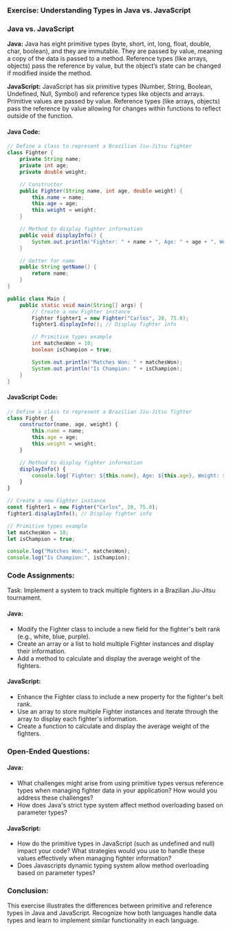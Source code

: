 ### Exercise: Understanding Types in Java vs. JavaScript

### Java vs. JavaScript
**Java:** Java has eight primitive types (byte, short, int, long, float, double, char, boolean), and they are immutable. They are passed by value, meaning a copy of the data is passed to a method. Reference types (like arrays, objects) pass the reference by value, but the object’s state can be changed if modified inside the method.

**JavaScript:** JavaScript has six primitive types (Number, String, Boolean, Undefined, Null, Symbol) and reference types like objects and arrays. Primitive values are passed by value. Reference types (like arrays, objects) pass the reference by value allowing for changes within functions to reflect outside of the function.

#### **Java Code:**

```java
// Define a class to represent a Brazilian Jiu-Jitsu fighter
class Fighter {
    private String name;
    private int age;
    private double weight;

    // Constructor
    public Fighter(String name, int age, double weight) {
        this.name = name;
        this.age = age;
        this.weight = weight;
    }

    // Method to display fighter information
    public void displayInfo() {
        System.out.println("Fighter: " + name + ", Age: " + age + ", Weight: " + weight + " kg");
    }

    // Getter for name
    public String getName() {
        return name;
    }
}

public class Main {
    public static void main(String[] args) {
        // Create a new Fighter instance
        Fighter fighter1 = new Fighter("Carlos", 28, 75.0);
        fighter1.displayInfo(); // Display fighter info

        // Primitive types example
        int matchesWon = 10;
        boolean isChampion = true;

        System.out.println("Matches Won: " + matchesWon);
        System.out.println("Is Champion: " + isChampion);
    }
}
```

#### **JavaScript Code:**

```javascript
// Define a class to represent a Brazilian Jiu-Jitsu fighter
class Fighter {
    constructor(name, age, weight) {
        this.name = name;
        this.age = age;
        this.weight = weight;
    }

    // Method to display fighter information
    displayInfo() {
        console.log(`Fighter: ${this.name}, Age: ${this.age}, Weight: ${this.weight} kg`);
    }
}

// Create a new Fighter instance
const fighter1 = new Fighter("Carlos", 28, 75.0);
fighter1.displayInfo(); // Display fighter info

// Primitive types example
let matchesWon = 10;
let isChampion = true;

console.log("Matches Won:", matchesWon);
console.log("Is Champion:", isChampion);
```
### Code Assignments:
Task: Implement a system to track multiple fighters in a Brazilian Jiu-Jitsu tournament.

#### Java:

- Modify the Fighter class to include a new field for the fighter's belt rank (e.g., white, blue, purple).
- Create an array or a list to hold multiple Fighter instances and display their information.
- Add a method to calculate and display the average weight of the fighters.

#### JavaScript:
- Enhance the Fighter class to include a new property for the fighter's belt rank.
- Use an array to store multiple Fighter instances and iterate through the array to display each fighter's information.
- Create a function to calculate and display the average weight of the fighters.

### Open-Ended Questions:
#### Java:

- What challenges might arise from using primitive types versus reference types when managing fighter data in your application? How would you address these challenges?
- How does Java's strict type system affect method overloading based on parameter types?

#### JavaScript:

- How do the primitive types in JavaScript (such as undefined and null) impact your code? What strategies would you use to handle these values effectively when managing fighter information?
- Does Javascripts dynamic typing system allow method overloading based on parameter types? 

### Conclusion:
This exercise illustrates the differences between primitive and reference types in Java and JavaScript. Recognize how both languages handle data types and learn to implement similar functionality in each language.